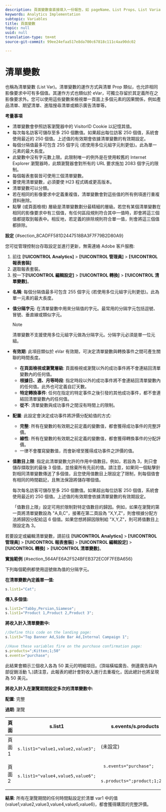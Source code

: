 ```yaml
---
description: 頁面變數會直接填入一份報告，如 pageName、List Props、List Variables 等。
keywords: Analytics Implementation
subtopic: Variables
title: 頁面變數
topic: null
uuid: null
translation-type: tm+mt
source-git-commit: 99ee24efaa517e8da700c67818c111c4aa90dc02

---
```



# 清單變數

也稱為清單變數 (List Var)。清單變數的運作方式與清單 Prop 類似，也允許相同影像要求中可有多個值。其運作方式也類似於 eVar，可獨立存留於其定義所在之影像要求外。您可以使用這些變數來檢視單一頁面上多個元素的因果關係，例如產品清單、期望清單、進階搜尋清單或顯示廣告清單等。


<!-- 

listN.xml (bob edit)

 -->

**考量事項**

* 清單變數會參照訪客瀏覽器中的 VisitorID Cookie 以記憶其值。
* 每次每名訪客可儲存至多 250 個數值。如果超出每位訪客 250 個值，系統會使用最近的 250 個值。上述值的有效期會依據清單變數的有效期設定。
* 每個分隔值最多可包含 255 個字元 (若使用多位元組字元則更低)。此為單一元素的最大長度。
* 此變數中沒有字元數上限。此限制唯一的例外是在使用較舊的 Internet Explorer 瀏覽器時，此類瀏覽器會對所有的 URL 要求施加 2083 個字元的限制。
* 每個報表套裝皆可使用三個清單變數。
* 要使用清單變數，必須要使 H23 程式碼或更高版本。
* 清單變數可以分類。
* 若在相同的影像要求中定義重複值，清單變數會對這些值的所有例項進行重複資料刪除。
* 點擊 (或頁面檢視) 層級是清單變數劃分最精細的層級。若您有某個清單變數在相同的影像要求中有三個值，有任何區段規則符合其中一值時，即會將這三個值都提取到報表中。相反地，若定義的排除規則符合單一值，則會將這三個值都排除。

**設定** {#section_8CADFF581D2447518BA3F7F79B2D80A9}

您可從管理控制台存取設定並進行更新，無需連絡 Adobe 客戶服務:

1. 前往 **[!UICONTROL Analytics]** &gt; **[!UICONTROL 管理員]** &gt; **[!UICONTROL 報表套裝]**
1. 選取報表套裝。
1. 按一下&#x200B;**[!UICONTROL 編輯設定]** &gt; **[!UICONTROL 轉換]** &gt; **[!UICONTROL 清單變數]**。

* **名稱**: 每個分隔值最多可包含 255 個字元 (若使用多位元組字元則更低)。此為單一元素的最大長度。
* **值分隔字元**: 在清單變數中用來分隔值的字元。最常用的分隔字元包括逗號、冒號、垂直線或類似字元。

   >[!NOTE]
   >
   >清單變數不支援使用多位元組字元做為分隔字元。分隔字元必須是單一位元組。

* **有效期**: 此項目類似於 eVar 有效期，可決定清單變數與轉換事件之間可產生關聯的時間長度。

   * **在頁面檢視或瀏覽層級**: 頁面檢視或瀏覽以外的成功事件將不會連結回清單變數內的任何值。
   * **根據日、週、月等時段**: 指定時段以外的成功事件將不會連結回清單變數內的任何值。此外也可定義自訂天數。
   * **特定轉換事件**: 任何在指定的特定事件之後引發的其他成功事件，都不會連結回清單變數內的任何值。
   * **從不**: 清單變數與成功事件之間沒有時間上的限制。

* **配置**: 此設定會決定成功事件將評價分配給值的方式: 

   * **完整**: 所有在變數的有效期之前定義的變數值，都會獲得成功事件的完整評價。
   * **線性**: 所有在變數的有效期之前定義的變數值，都會獲得轉換事件的分配評價。
   * 一律不會覆寫變數值，而會新增至獲得成功事件之評價的值。

* **值數目上限**: 指定此清單變數允許的作用中值數目。例如，若設為 3，則只會儲存擷取到的最後 3 個值，並捨棄所有先前的值。請注意，如果同一個點擊針對相同清單變數傳送了多個值，且您使用值數目上限設定了限制，則每個值會有相同的時間戳記，且無法保證將儲存哪個值。

   每次每名訪客可儲存至多 250 個數值。如果超出每位訪客 250 個值，系統會使用最近的 250 個值。上述值的有效期會依據清單變數的有效期設定。

   「值數目上限」設定可用於限制對特定值數目的歸因。例如，如果在瀏覽的第一頁將清單變數設為 "A,B,C"，接著在第二頁設為 "X,Y,Z"，則會根據分配方法將歸因分配給這 6 個值。如果您想將歸因限制給 "X,Y,Z"，則可將值數目上限設定為 3。

若要設定或編輯清單變數，請前往 **[!UICONTROL Analytics]** &gt; **[!UICONTROL 管理員]** &gt; **[!UICONTROL 報表套裝]** &gt; **[!UICONTROL 編輯設定]** &gt; **[!UICONTROL 轉換]** &gt; **[!UICONTROL 清單變數]**。

**實施範例** {#section_564AFE6A2F524BFEB372EC0F7FEBA656}

下列每個範例都使用逗號做為值的分隔字元。

**在清單變數內定義單一值:**

```js
s.list1="Cat";
```

**傳入多個值:**

```js
s.list2="Tabby,Persian,Siamese"; 
s.list1="Product 1,Product 2,Product 3";
```

**將收入計入清單變數中:**

```js
//Define this code on the landing page: 
s.list3="Top Banner Ad,Side Bar Ad,Internal Campaign 1"; 
 
//Have these variables fire on the purchase confirmation page: 
s.products=";Kitten;1;50" 
s.events="purchase";
```

此結果會顯示三個收入各為 50 美元的明細項目。(頂端橫幅廣告、側邊廣告與內部促銷活動 1。)請注意，此報表的總計會對收入進行去重複化，因此總計也將呈現為 50 美元。

**將收入計入在瀏覽期間設定多次的清單變數中:**

**配置**: 完整

**過期**: 瀏覽

<table id="table_09E1879B44624A858555449E2DC74E69"> 
 <thead> 
  <tr> 
   <th colname="col1" class="entry"> 頁面 </th> 
   <th colname="col2" class="entry"> s.list1 </th> 
   <th colname="col3" class="entry"> s.events/s.products </th> 
  </tr> 
 </thead>
 <tbody> 
  <tr> 
   <td colname="col1"> 頁面 1 </td> 
   <td colname="col2"> <code> s.list1="value1,value2,value3"; </code> </td> 
   <td colname="col3"> (未設定) </td> 
  </tr> 
  <tr> 
   <td colname="col1"> 頁面 2 </td> 
   <td colname="col2"> <code> s.list1="value4,value5,value6"; </code> </td> 
   <td colname="col3"> <p> <code> s.events="purchase"; </code> </p> <p> <code> s.products=";product;1;200" </code> </p> </td> 
  </tr> 
 </tbody> 
</table>

**結果**: 所有在瀏覽期間的任何時間點設定於清單 var1 中的值 (value1,value2,value3,value4,value5,value6)，都會獲得購買的完整評價。


